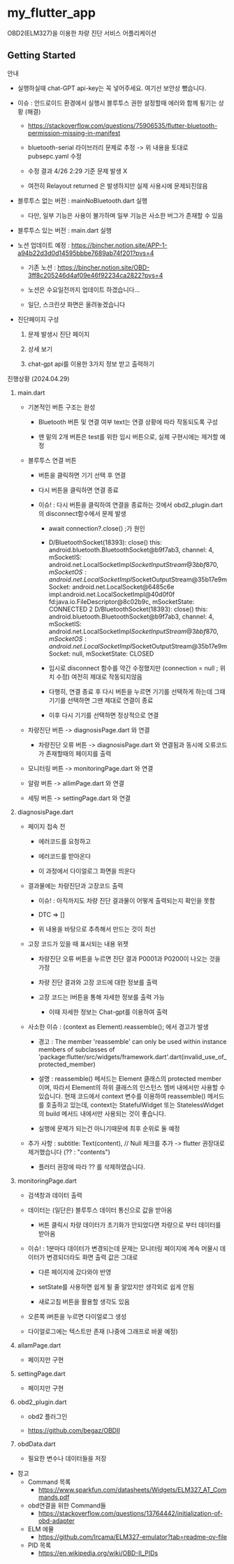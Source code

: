 # my_flutter_app

OBD2(ELM327)을 이용한 차량 진단 서비스 어플리케이션

## Getting Started

안내

- 실행하실때 chat-GPT api-key는 꼭 넣어주세요. 여기선 보안상 뺐습니다.

- 이슈 : 안드로이드 환경에서 실행시 블루투스 권한 설정할때 에러와 함께 튕기는 상황 (해결)

    - https://stackoverflow.com/questions/75906535/flutter-bluetooth-permission-missing-in-manifest

    - bluetooth-serial 라이브러리 문제로 추정 -> 위 내용을 토대로 pubsepc.yaml 수정

    - 수정 결과 4/26 2:29 기준 문제 발생 X

    - 여전히 Relayout returned 은 발생하지만 실제 사용시에 문제되진않음

- 블루투스 없는 버전 : mainNoBluetooth.dart 실행

    - 다만, 일부 기능은 사용이 불가하며 일부 기능은 사소한 버그가 존재할 수 있음

- 블루투스 있는 버전 : main.dart 실행

- 노션 업데이트 예정 : https://bincher.notion.site/APP-1-a94b22d3d0d14595bbbe7689ab74f201?pvs=4

    - 기존 노션 : https://bincher.notion.site/OBD-3ff8c205246d4af09e46f92234ca2822?pvs=4

    - 노션은 수요일전까지 업데이트 하겠습니다...

    - 일단, 스크린샷 화면은 올려놓겠습니다

- 진단페이지 구성

    1. 문제 발생시 진단 페이지

    2. 상세 보기

    3. chat-gpt api를 이용한 3가지 정보 받고 출력하기

진행상황 (2024.04.29)

1. main.dart

    - 기본적인 버튼 구조는 완성

        - Bluetooth 버튼 및 연결 여부 text는 연결 상황에 따라 작동되도록 구성

        - 맨 밑의 2개 버튼은 test를 위한 임시 버튼으로, 실제 구현시에는 제거할 예정

    - 블루투스 연결 버튼

        - 버튼을 클릭하면 기기 선택 후 연결

        - 다시 버튼을 클릭하면 연결 종료

        - 이슈! : 다시 버튼을 클릭하여 연결을 종료하는 것에서 obd2_plugin.dart의 disconnect함수에서 문제 발생

            - await connection?.close() ;가 원인

            - D/BluetoothSocket(18393): close() this: android.bluetooth.BluetoothSocket@b9f7ab3, channel: 4, mSocketIS: android.net.LocalSocketImpl$SocketInputStream@3bbf870, mSocketOS: android.net.LocalSocketImpl$SocketOutputStream@35b17e9mSocket: android.net.LocalSocket@6485c6e impl:android.net.LocalSocketImpl@40d0f0f fd:java.io.FileDescriptor@8c02b9c, mSocketState: CONNECTED
            2
            D/BluetoothSocket(18393): close() this: android.bluetooth.BluetoothSocket@b9f7ab3, channel: 4, mSocketIS: android.net.LocalSocketImpl$SocketInputStream@3bbf870, mSocketOS: android.net.LocalSocketImpl$SocketOutputStream@35b17e9mSocket: null, mSocketState: CLOSED 

            - 임시로 disconnect 함수를 약간 수정했지만 (connection = null ; 위치 수정) 여전히 제대로 작동되지않음

            - 다행히, 연결 종료 후 다시 버튼을 누르면 기기를 선택하게 하는데 그때 기기를 선택하면 그땐 제대로 연결이 종료

            - 이후 다시 기기를 선택하면 정상적으로 연결

    - 차량진단 버튼 -> diagnosisPage.dart 와 연결

        - 차량진단 오류 버튼 -> diagnosisPage.dart 와 연결됨과 동시에 오류코드가 존재할때의 페이지를 출력

    - 모니터링 버튼 -> monitoringPage.dart 와 연결

    - 알람 버튼 -> allimPage.dart 와 연결

    - 세팅 버튼 -> settingPage.dart 와 연결

2. diagnosisPage.dart

    - 페이지 접속 전 

        - 에러코드를 요청하고

        - 에러코드를 받아온다

        - 이 과정에서 다이얼로그 화면을 띄운다

    - 결과물에는 차량진단과 고장코드 출력

        - 이슈! : 아직까지도 차량 진단 결과물이 어떻게 출력되는지 확인을 못함

        - DTC => []

        - 위 내용을 바탕으로 추측해서 만드는 것이 최선

    - 고장 코드가 있을 때 표시되는 내용 위젯

        - 차량진단 오류 버튼을 누르면 진단 결과 P0001과 P0200이 나오는 것을 가정

        - 차량 진단 결과와 고장 코드에 대한 정보를 출력

        - 고장 코드는 I버튼을 통해 자세한 정보를 출력 가능

            - 이때 자세한 정보는 Chat-gpt를 이용하여 출력

    - 사소한 이슈 : (context as Element).reassemble(); 에서 경고가 발생

        - 경고 : The member 'reassemble' can only be used within instance members of subclasses of 'package:flutter/src/widgets/framework.dart'.dart(invalid_use_of_protected_member)

        - 설명 : reassemble() 메서드는 Element 클래스의 protected member 이며, 따라서 Element의 하위 클래스의 인스턴스 멤버 내에서만 사용할 수 있습니다. 현재 코드에서 context 변수를 이용하여 reassemble() 메서드를 호출하고 있는데, context는 StatefulWidget 또는 StatelessWidget의 build 메서드 내에서만 사용되는 것이 좋습니다.

        - 실행에 문제가 되는건 아니기때문에 최후 순위로 둘 예정

    - 추가 사항 : subtitle: Text(content), // Null 체크를 추가 -> flutter 권장대로 제거했습니다 (?? : "contents")

        - 플러터 권장에 따라 ?? 를 삭제하였습니다.

3. monitoringPage.dart

    - 검색창과 데이터 출력

    - 데이터는 (일단은) 블루투스 데이터 통신으로 값을 받아옴

        - 버튼 클릭시 차량 데이터가 초기화가 안되었다면 차량으로 부터 데이터를 받아옴

    - 이슈! : 1분마다 데이터가 변경되는데 문제는 모니터링 페이지에 계속 머물시 데이터가 변경되더라도 화면 출력 값은 그대로

        - 다른 페이지에 갔다와야 반영

        - setState를 사용하면 쉽게 될 줄 알았지만 생각외로 쉽게 안됨

        - 새로고침 버튼을 활용할 생각도 있음 

    - 오른쪽 i버튼을 누르면 다이얼로그 생성

    - 다이얼로그에는 텍스트만 존재 (나중에 그래프로 바꿀 예정)

4. allamPage.dart

    - 페이지만 구현

5. settingPage.dart

    - 페이지만 구현

6. obd2_plugin.dart

    - obd2 플러그인

    - https://github.com/begaz/OBDII

7. obdData.dart

    - 필요한 변수나 데이터들을 저장

- 참고
    - Command 목록
        - https://www.sparkfun.com/datasheets/Widgets/ELM327_AT_Commands.pdf
    - obd연결을 위한 Command들
        - https://stackoverflow.com/questions/13764442/initialization-of-obd-adapter
    - ELM 에뮬
        - https://github.com/Ircama/ELM327-emulator?tab=readme-ov-file
    - PID 목록
        - https://en.wikipedia.org/wiki/OBD-II_PIDs
